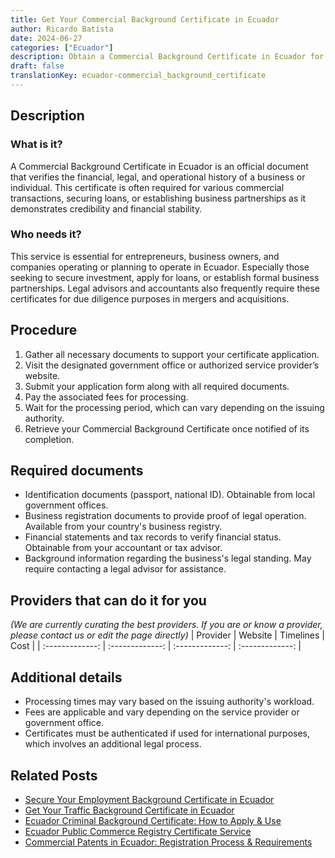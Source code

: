 ```yaml
---
title: Get Your Commercial Background Certificate in Ecuador
author: Ricardo Batista
date: 2024-06-27
categories: ["Ecuador"]
description: Obtain a Commercial Background Certificate in Ecuador for your business quickly and efficiently with our simplified process.
draft: false
translationKey: ecuador-commercial_background_certificate
---
```


## Description
### What is it?
A Commercial Background Certificate in Ecuador is an official document that verifies the financial, legal, and operational history of a business or individual. This certificate is often required for various commercial transactions, securing loans, or establishing business partnerships as it demonstrates credibility and financial stability.

### Who needs it?
This service is essential for entrepreneurs, business owners, and companies operating or planning to operate in Ecuador. Especially those seeking to secure investment, apply for loans, or establish formal business partnerships. Legal advisors and accountants also frequently require these certificates for due diligence purposes in mergers and acquisitions.

## Procedure

1. Gather all necessary documents to support your certificate application.
2. Visit the designated government office or authorized service provider’s website.
3. Submit your application form along with all required documents.
4. Pay the associated fees for processing.
5. Wait for the processing period, which can vary depending on the issuing authority.
6. Retrieve your Commercial Background Certificate once notified of its completion.


## Required documents

- Identification documents (passport, national ID). Obtainable from local government offices.
- Business registration documents to provide proof of legal operation. Available from your country's business registry.
- Financial statements and tax records to verify financial status. Obtainable from your accountant or tax advisor.
- Background information regarding the business's legal standing. May require contacting a legal advisor for assistance.


## Providers that can do it for you
_(We are currently curating the best providers. If you are or know a provider, please contact us or edit the page directly)_
| Provider        |     Website     |     Timelines    |       Cost      |
| :-------------: | :-------------: |  :-------------: | :-------------: |

## Additional details

- Processing times may vary based on the issuing authority's workload.
- Fees are applicable and vary depending on the service provider or government office.
- Certificates must be authenticated if used for international purposes, which involves an additional legal process.




## Related Posts

- [Secure Your Employment Background Certificate in Ecuador](https://tramitit.com/guides/ecuador/employment_background_certificate/)
- [Get Your Traffic Background Certificate in Ecuador](https://tramitit.com/guides/ecuador/traffic_background_certificate/)
- [Ecuador Criminal Background Certificate: How to Apply & Use](https://tramitit.com/guides/ecuador/criminal_background_certificate/)
- [Ecuador Public Commerce Registry Certificate Service](https://tramitit.com/guides/ecuador/public_commerce_registry_certificate/)
- [Commercial Patents in Ecuador: Registration Process & Requirements](https://tramitit.com/guides/ecuador/commercial_patent_request/)